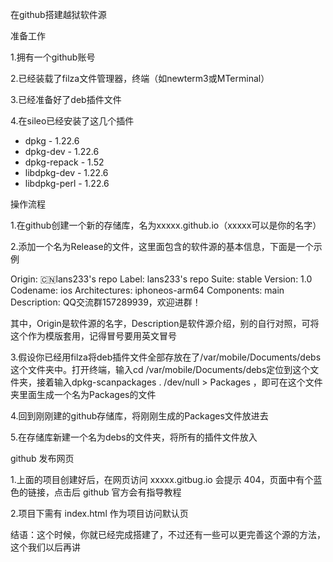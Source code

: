 在github搭建越狱软件源

准备工作

1.拥有一个github账号

2.已经装载了filza文件管理器，终端（如newterm3或MTerminal）

3.已经准备好了deb插件文件

4.在sileo已经安装了这几个插件
- dpkg - 1.22.6
- dpkg-dev - 1.22.6
- dpkg-repack - 1.52
- libdpkg-dev - 1.22.6
- libdpkg-perl - 1.22.6

操作流程

1.在github创建一个新的存储库，名为xxxxx.github.io（xxxxx可以是你的名字）

2.添加一个名为Release的文件，这里面包含的软件源的基本信息，下面是一个示例

Origin: 🇨🇳lans233's repo
Label: lans233's repo
Suite: stable
Version: 1.0
Codename: ios
Architectures: iphoneos-arm64
Components: main
Description: QQ交流群157289939，欢迎进群！

其中，Origin是软件源的名字，Description是软件源介绍，别的自行对照，可将这个作为模版套用，记得冒号要用英文冒号

3.假设你已经用filza将deb插件文件全部存放在了/var/mobile/Documents/debs这个文件夹中。打开终端，输入cd /var/mobile/Documents/debs定位到这个文件夹，接着输入dpkg-scanpackages . /dev/null > Packages
，即可在这个文件夹里面生成一个名为Packages的文件

4.回到刚刚建的github存储库，将刚刚生成的Packages文件放进去

5.在存储库新建一个名为debs的文件夹，将所有的插件文件放入

github 发布网页

1.上面的项目创建好后，在网页访问 xxxxx.gitbug.io 会提示 404，页面中有个蓝色的链接，点击后 github 官方会有指导教程

2.项目下需有 index.html 作为项目访问默认页

结语：这个时候，你就已经完成搭建了，不过还有一些可以更完善这个源的方法，这个我们以后再讲
